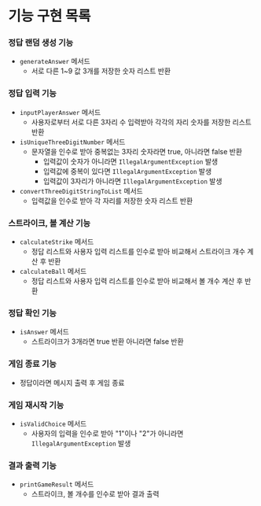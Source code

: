 # 기능 구현 목록
### 정답 랜덤 생성 기능
- `generateAnswer` 메서드
  - 서로 다른 1~9 값 3개를 저장한 숫자 리스트 반환
### 정답 입력 기능
- `inputPlayerAnswer` 메서드
  - 사용자로부터 서로 다른 3자리 수 입력받아 각각의 자리 숫자를 저장한 리스트 반환
- `isUniqueThreeDigitNumber` 메서드
  - 문자열을 인수로 받아 중복없는 3자리 숫자라면 true, 아니라면 false 반환
    - 입력값이 숫자가 아니라면 `IllegalArgumentException` 발생
    - 입력값에 중복이 있다면 `IllegalArgumentException` 발생
    - 입력값이 3자리가 아니라면 `IllegalArgumentException` 발생
- `convertThreeDigitStringToList` 메서드
  - 입력값을 인수로 받아 각 자리를 저장한 숫자 리스트 반환
### 스트라이크, 볼 계산 기능
- `calculateStrike` 메서드
  - 정답 리스트와 사용자 입력 리스트를 인수로 받아 비교해서 스트라이크 개수 계산 후 반환
- `calculateBall` 메서드
  - 정답 리스트와 사용자 입력 리스트를 인수로 받아 비교해서 볼 개수 계산 후 반환
### 정답 확인 기능
- `isAnswer` 메서드
  - 스트라이크가 3개라면 true 반환 아니라면 false 반환
### 게임 종료 기능
- 정답이라면 메시지 출력 후 게임 종료
### 게임 재시작 기능
- `isValidChoice` 메서드
  - 사용자의 입력을 인수로 받아 "1"이나 "2"가 아니라면 `IllegalArgumentException` 발생
### 결과 출력 기능
- `printGameResult` 메서드
  - 스트라이크, 볼 개수를 인수로 받아 결과 출력